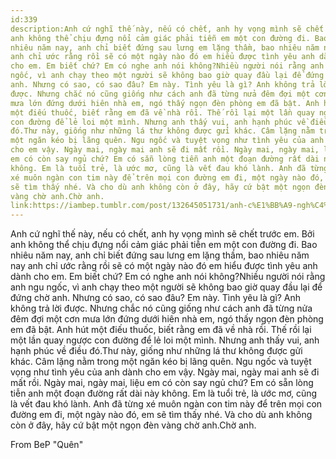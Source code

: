 ```yaml
---
id:339
description:Anh cứ nghĩ thế này, nếu có chết, anh hy vọng mình sẽ chết trước em. Bởi
anh không thể chịu đựng nổi cảm giác phải tiễn em một con đường đi. Bao
nhiêu năm nay, anh chỉ biết đứng sau lưng em lặng thầm, bao nhiêu năm nay
anh chỉ ước rằng rồi sẽ có một ngày nào đó em hiểu được tình yêu anh dành
cho em. Em biết chứ? Em có nghe anh nói không?Nhiều người nói rằng anh ngu
ngốc, vì anh chạy theo một người sẽ không bao giờ quay đầu lại để đứng chờ
anh. Nhưng có sao, có sao đâu? Em này. Tình yêu là gì? Anh không trả lời
được. Nhưng chắc nó cũng giống như cách anh đã từng nửa đêm đợi một cơn
mưa lớn đứng dưới hiên nhà em, ngó thấy ngọn đèn phòng em đã bật. Anh hút
một điếu thuốc, biết rằng em đã về nhà rồi. Thế rồi lại một lần quay ngược
con đường để lẻ loi một mình. Nhưng anh thấy vui, anh hạnh phúc về điều
đó.Thư này, giống như những lá thư không được gửi khác. Câm lặng nằm trong
một ngăn kéo bị lãng quên. Ngu ngốc và tuyệt vọng như tình yêu của anh dành
cho em vậy. Ngày mai, ngày mai anh sẽ đi mất rồi. Ngày mai, ngày mai, liệu
em có còn say ngủ chứ? Em có sẵn lòng tiễn anh một đoạn đường rất dài này
không. Em là tuổi trẻ, là ước mơ, cũng là vết đau khó lành. Anh đã từng
xé muôn ngàn con tim này để trên mọi con đường em đi, một ngày nào đó, em
sẽ tìm thấy nhé. Và cho dù anh không còn ở đây, hãy cứ bật một ngọn đèn
vàng chờ anh.Chờ anh.
link:https://iambep.tumblr.com/post/132645051731/anh-c%E1%BB%A9-ngh%C4%A9-th%E1%BA%BF-n%C3%A0y-n%E1%BA%BFu-c%C3%B3-ch%E1%BA%BFt-anh-hy-v%E1%BB%8Dng-m%C3%ACnh
---
```


Anh cứ nghĩ thế này, nếu có chết, anh hy vọng mình sẽ chết trước em. Bởi
anh không thể chịu đựng nổi cảm giác phải tiễn em một con đường đi. Bao
nhiêu năm nay, anh chỉ biết đứng sau lưng em lặng thầm, bao nhiêu năm nay
anh chỉ ước rằng rồi sẽ có một ngày nào đó em hiểu được tình yêu anh dành
cho em. Em biết chứ? Em có nghe anh nói không?Nhiều người nói rằng anh ngu
ngốc, vì anh chạy theo một người sẽ không bao giờ quay đầu lại để đứng chờ
anh. Nhưng có sao, có sao đâu? Em này. Tình yêu là gì? Anh không trả lời
được. Nhưng chắc nó cũng giống như cách anh đã từng nửa đêm đợi một cơn
mưa lớn đứng dưới hiên nhà em, ngó thấy ngọn đèn phòng em đã bật. Anh hút
một điếu thuốc, biết rằng em đã về nhà rồi. Thế rồi lại một lần quay ngược
con đường để lẻ loi một mình. Nhưng anh thấy vui, anh hạnh phúc về điều
đó.Thư này, giống như những lá thư không được gửi khác. Câm lặng nằm trong
một ngăn kéo bị lãng quên. Ngu ngốc và tuyệt vọng như tình yêu của anh dành
cho em vậy. Ngày mai, ngày mai anh sẽ đi mất rồi. Ngày mai, ngày mai, liệu
em có còn say ngủ chứ? Em có sẵn lòng tiễn anh một đoạn đường rất dài này
không. Em là tuổi trẻ, là ước mơ, cũng là vết đau khó lành. Anh đã từng
xé muôn ngàn con tim này để trên mọi con đường em đi, một ngày nào đó, em
sẽ tìm thấy nhé. Và cho dù anh không còn ở đây, hãy cứ bật một ngọn đèn
vàng chờ anh.Chờ anh.

From BeP "Quên"
